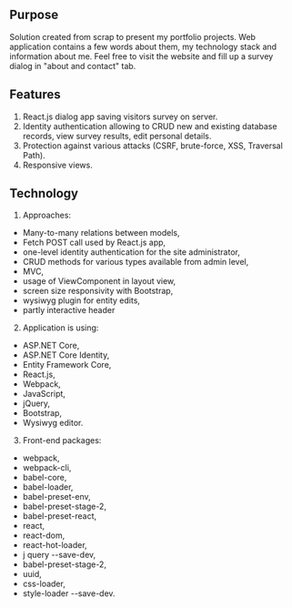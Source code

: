 ## Purpose

Solution created from scrap to present my portfolio projects. Web application contains a few words about them, my technology stack and information about me. Feel free to visit the website and fill up a survey dialog in "about and contact" tab.

## Features

1. React.js dialog app saving visitors survey on server.
2. Identity authentication allowing to CRUD new and existing database records, view survey results, edit personal details.
3. Protection against various attacks (CSRF, brute-force, XSS, Traversal Path).
4. Responsive views.

## Technology

1. Approaches:
  - Many-to-many relations between models,
  - Fetch POST call used by React.js app,
  - one-level identity authentication for the site administrator,
  - CRUD methods for various types available from admin level,
  - MVC,
  - usage of ViewComponent in layout view,
  - screen size responsivity with Bootstrap,
  - wysiwyg plugin for entity edits,
  - partly interactive header
  
2. Application is using:
  - ASP.NET Core,
  - ASP.NET Core Identity,
  - Entity Framework Core,
  - React.js,
  - Webpack,
  - JavaScript,
  - jQuery,
  - Bootstrap,
  - Wysiwyg editor.
  
3. Front-end packages:
  - webpack,
  - webpack-cli,
  - babel-core,
  - babel-loader,
  - babel-preset-env,
  - babel-preset-stage-2,
  - babel-preset-react,
  - react,
  - react-dom,
  - react-hot-loader,
  - j query --save-dev,
  - babel-preset-stage-2,
  - uuid,
  - css-loader,
  - style-loader --save-dev.
